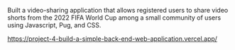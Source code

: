 Built a video-sharing application that allows registered users to share video
shorts from the 2022 FIFA World Cup among a small community of users using Javascript, Pug, and CSS.

https://project-4-build-a-simple-back-end-web-application.vercel.app/
